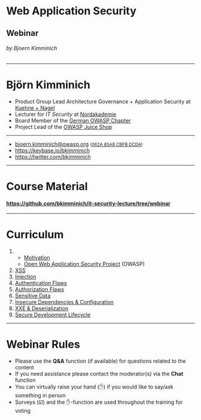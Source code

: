 <!-- theme: default -->
<!-- paginate: true -->
<!-- footer: Copyright (c) by **Bjoern Kimminich** | Licensed under [CC-BY-SA 4.0](https://creativecommons.org/licenses/by-sa/4.0/) -->

# Web Application Security

## Webinar

###### by Bjoern Kimminich

---

# Björn Kimminich

* Product Group Lead Architecture Governance + Application Security at
  [Kuehne + Nagel](http://kuehne-nagel.com/)
* Lecturer for _IT Security_ at
  [Nordakademie](https://www.nordakademie.de/)
* Board Member of the
  [German OWASP Chapter](https://owasp.org/www-chapter-germany/)
* Project Lead of the [OWASP Juice Shop](https://owasp-juice.shop)

<hr>

* <bjoern.kimminich@owasp.org>
  <small>([062A 85A8 CBFB DCDA](https://keybase.io/bkimminich/pgp_keys.asc?fingerprint=19c01cb7157e4645e9e2c863062a85a8cbfbdcda))</small>
* <https://keybase.io/bkimminich>
* <https://twitter.com/bkimminich>

---


# Course Material

#### <https://github.com/bkimminich/it-security-lecture/tree/webinar>

---

# Curriculum

1. * [Motivation](01-01-motivation.md)
   * [Open Web Application Security Project](02-01-owasp.md) (OWASP)
2. [XSS](02-02-xss.md)
3. [Injection](02-03-injection.md)
4. [Authentication Flaws](02-04-authentication_flaws.md)
5. [Authorization Flaws](02-05-authorization_flaws.md)
6. [Sensitive Data](02-06-sensitive_data.md)
7. [Insecure Dependencies & Configuration](02-07-insecure_dependencies_and_configuration.md)
8. [XXE & Deserialization](02-08-xxe_and_deserialization.md)
9. [Secure Development Lifecycle](02-09-sdlc.md)

---

# Webinar Rules

* Please use the **Q&A** function (if available) for questions related
  to the content
* If you need assistance please contact the moderator(s) via the
  **Chat** function
* You can virtually raise your hand (:hand:) if you would like to
  say/ask something in person
* Surveys (:ballot_box_with_check:) and the :hand:-function are used
  throughout the training for voting


